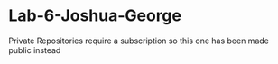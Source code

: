 # Lab-6-Joshua-George
Private Repositories require a subscription so this one has been made public instead
